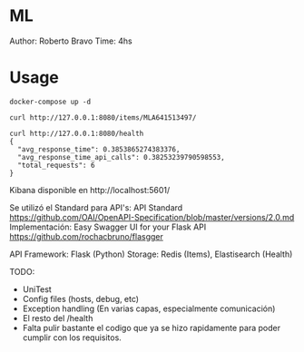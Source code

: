# ML

Author: Roberto Bravo
Time: 4hs

# Usage

```
docker-compose up -d
```

```
curl http://127.0.0.1:8080/items/MLA641513497/
```

```
curl http://127.0.0.1:8080/health
{
  "avg_response_time": 0.3853865274383376,
  "avg_response_time_api_calls": 0.38253239790598553,
  "total_requests": 6
}
```

Kibana disponible en http://localhost:5601/

Se utilizó el Standard para API's: API Standard https://github.com/OAI/OpenAPI-Specification/blob/master/versions/2.0.md
Implementación: Easy Swagger UI for your Flask API https://github.com/rochacbruno/flasgger

API Framework: Flask (Python)
Storage: Redis (Items), Elastisearch (Health)


TODO:

- UniTest
- Config files (hosts, debug, etc)
- Exception handling (En varias capas, especialmente comunicación)
- El resto del /health
- Falta pulir bastante el codigo que ya se hizo rapidamente para poder cumplir con los requisitos.
